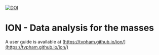 [![DOI](https://zenodo.org/badge/211127693.svg)](https://zenodo.org/badge/latestdoi/211127693)

# ION - Data analysis for the masses

A user guide is available at
[https://tvpham.github.io/ion/](https://tvpham.github.io/ion/)
